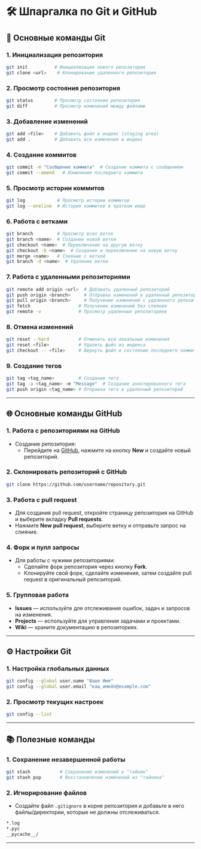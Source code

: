 
# 🛠️ Шпаргалка по Git и GitHub

## 📂 Основные команды Git

### 1. **Инициализация репозитория**

```bash
git init          # Инициализация нового репозитория
git clone <url>    # Клонирование удаленного репозитория
```

### 2. **Просмотр состояния репозитория**

```bash
git status        # Просмотр состояния репозитория
git diff          # Просмотр изменений между файлами
```

### 3. **Добавление изменений**

```bash
git add <file>    # Добавить файл в индекс (staging area)
git add .         # Добавить все изменения в индекс
```

### 4. **Создание коммитов**

```bash
git commit -m "Сообщение коммита"  # Создание коммита с сообщением
git commit --amend   # Изменение последнего коммита
```

### 5. **Просмотр истории коммитов**

```bash
git log            # Просмотр истории коммитов
git log --oneline  # История коммитов в кратком виде
```

### 6. **Работа с ветками**

```bash
git branch         # Просмотр всех веток
git branch <name>  # Создание новой ветки
git checkout <name>  # Переключение на другую ветку
git checkout -b <name>  # Создание и переключение на новую ветку
git merge <name>   # Слияние с веткой
git branch -d <name>  # Удаление ветки
```

### 7. **Работа с удаленными репозиториями**

```bash
git remote add origin <url>  # Добавить удаленный репозиторий
git push origin <branch>     # Отправка изменений в удаленный репозиторий
git pull origin <branch>     # Получение изменений с удаленного репозитория
git fetch                  # Получение изменений без слияния
git remote -v              # Просмотр удаленных репозиториев
```

### 8. **Отмена изменений**

```bash
git reset --hard           # Отменить все локальные изменения
git reset <file>           # Удалить файл из индекса
git checkout -- <file>     # Вернуть файл в состояние последнего коммита
```

### 9. **Создание тегов**

```bash
git tag <tag_name>         # Создание тега
git tag -a <tag_name> -m "Message"  # Создание аннотированного тега
git push origin <tag_name> # Отправка тега в удаленный репозиторий
```

---

## 🌐 Основные команды GitHub

### 1. **Работа с репозиториями на GitHub**

- Создание репозитория:
  - Перейдите на [GitHub](https://github.com), нажмите на кнопку **New** и создайте новый репозиторий.
  
### 2. **Склонировать репозиторий с GitHub**

```bash
git clone https://github.com/username/repository.git
```

### 3. **Работа с pull request**

- Для создания pull request, откройте страницу репозитория на GitHub и выберите вкладку **Pull requests**.
- Нажмите **New pull request**, выберите ветку и отправьте запрос на слияние.

### 4. **Форк и пулл запросы**

- Для работы с чужими репозиториями:
  - Сделайте форк репозитория через кнопку **Fork**.
  - Клонируйте свой форк, сделайте изменения, затем создайте pull request в оригинальный репозиторий.

### 5. **Групповая работа**

- **Issues** — используйте для отслеживания ошибок, задач и запросов на изменения.
- **Projects** — используйте для управления задачами и проектами.
- **Wiki** — храните документацию в репозиториях.

---

## ⚙️ Настройки Git

### 1. **Настройка глобальных данных**

```bash
git config --global user.name "Ваше Имя"
git config --global user.email "ваш_имейл@example.com"
```

### 2. **Просмотр текущих настроек**

```bash
git config --list
```

---

## 📚 Полезные команды

### 1. **Сохранение незавершенной работы**

```bash
git stash           # Сохранение изменений в "тайник"
git stash pop       # Восстановление изменений из "тайника"
```

### 2. **Игнорирование файлов**

- Создайте файл `.gitignore` в корне репозитория и добавьте в него файлы/директории, которые не должны отслеживаться.
```bash
*.log
*.pyc
__pycache__/
```

---
